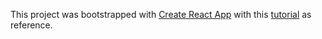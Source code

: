 This project was bootstrapped with [Create React App](https://github.com/facebook/create-react-app) with this [tutorial](https://youtu.be/ZvBfdocJOlY) as reference.